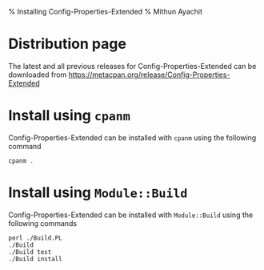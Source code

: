 % Installing Config-Properties-Extended
% Mithun Ayachit

# Distribution page

The latest and all previous releases for Config-Properties-Extended can be downloaded from https://metacpan.org/release/Config-Properties-Extended

# Install using `cpanm`

Config-Properties-Extended can be installed with `cpanm` using the following command

	cpanm .

# Install using `Module::Build`

Config-Properties-Extended can be installed with `Module::Build` using the following commands

	perl ./Build.PL
	./Build
	./Build test
	./Build install
